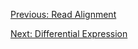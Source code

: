 



[Previous: Read Alignment ](04_Gene_Quantification.md)

[Next: Differential Expression](06_Pathway_Expression.md)
